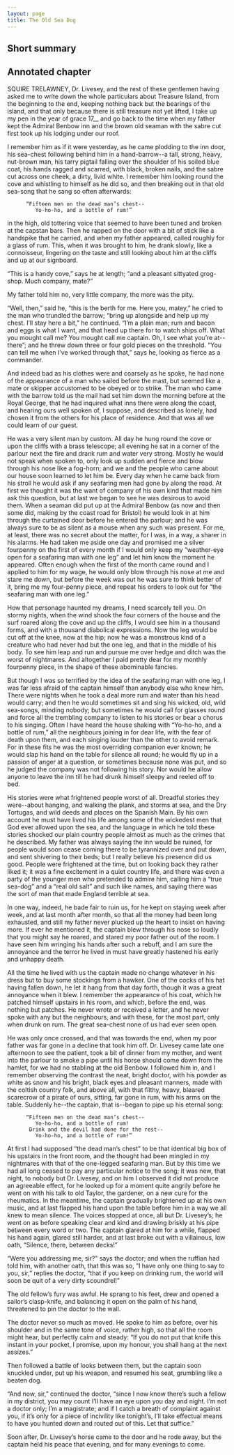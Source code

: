 ```yaml
---
layout: page
title: The Old Sea Dog
---
```

## Short summary  

## Annotated chapter  
SQUIRE TRELAWNEY, Dr. Livesey, and the rest of these gentlemen having
asked me to write down the whole particulars about Treasure Island, from
the beginning to the end, keeping nothing back but the bearings of the
island, and that only because there is still treasure not yet lifted, I
take up my pen in the year of grace 17__ and go back to the time when
my father kept the Admiral Benbow inn and the brown old seaman with the
sabre cut first took up his lodging under our roof.

I remember him as if it were yesterday, as he came plodding to the
inn door, his sea-chest following behind him in a hand-barrow--a
tall, strong, heavy, nut-brown man, his tarry pigtail falling over the
shoulder of his soiled blue coat, his hands ragged and scarred, with
black, broken nails, and the sabre cut across one cheek, a dirty, livid
white. I remember him looking round the cove and whistling to himself
as he did so, and then breaking out in that old sea-song that he sang so
often afterwards:

          “Fifteen men on the dead man’s chest--
             Yo-ho-ho, and a bottle of rum!”

in the high, old tottering voice that seemed to have been tuned and
broken at the capstan bars. Then he rapped on the door with a bit of
stick like a handspike that he carried, and when my father appeared,
called roughly for a glass of rum. This, when it was brought to him,
he drank slowly, like a connoisseur, lingering on the taste and still
looking about him at the cliffs and up at our signboard.

“This is a handy cove,” says he at length; “and a pleasant sittyated
grog-shop. Much company, mate?”

My father told him no, very little company, the more was the pity.

“Well, then,” said he, “this is the berth for me. Here you, matey,” he
cried to the man who trundled the barrow; “bring up alongside and help
up my chest. I’ll stay here a bit,” he continued. “I’m a plain man; rum
and bacon and eggs is what I want, and that head up there for to watch
ships off. What you mought call me? You mought call me captain. Oh, I
see what you’re at--there”; and he threw down three or four gold pieces
on the threshold. “You can tell me when I’ve worked through that,” says
he, looking as fierce as a commander.

And indeed bad as his clothes were and coarsely as he spoke, he had none
of the appearance of a man who sailed before the mast, but seemed like
a mate or skipper accustomed to be obeyed or to strike. The man who came
with the barrow told us the mail had set him down the morning before at
the Royal George, that he had inquired what inns there were along the
coast, and hearing ours well spoken of, I suppose, and described as
lonely, had chosen it from the others for his place of residence. And
that was all we could learn of our guest.

He was a very silent man by custom. All day he hung round the cove or
upon the cliffs with a brass telescope; all evening he sat in a corner
of the parlour next the fire and drank rum and water very strong. Mostly
he would not speak when spoken to, only look up sudden and fierce and
blow through his nose like a fog-horn; and we and the people who came
about our house soon learned to let him be. Every day when he came back
from his stroll he would ask if any seafaring men had gone by along the
road. At first we thought it was the want of company of his own kind
that made him ask this question, but at last we began to see he was
desirous to avoid them. When a seaman did put up at the Admiral Benbow
(as now and then some did, making by the coast road for Bristol) he
would look in at him through the curtained door before he entered the
parlour; and he was always sure to be as silent as a mouse when any such
was present. For me, at least, there was no secret about the matter, for
I was, in a way, a sharer in his alarms. He had taken me aside one day
and promised me a silver fourpenny on the first of every month if I
would only keep my “weather-eye open for a seafaring man with one leg”
 and let him know the moment he appeared. Often enough when the first
of the month came round and I applied to him for my wage, he would only
blow through his nose at me and stare me down, but before the week was
out he was sure to think better of it, bring me my four-penny piece, and
repeat his orders to look out for “the seafaring man with one leg.”

How that personage haunted my dreams, I need scarcely tell you. On
stormy nights, when the wind shook the four corners of the house and
the surf roared along the cove and up the cliffs, I would see him in a
thousand forms, and with a thousand diabolical expressions. Now the leg
would be cut off at the knee, now at the hip; now he was a monstrous
kind of a creature who had never had but the one leg, and that in the
middle of his body. To see him leap and run and pursue me over hedge and
ditch was the worst of nightmares. And altogether I paid pretty dear for
my monthly fourpenny piece, in the shape of these abominable fancies.

But though I was so terrified by the idea of the seafaring man with one
leg, I was far less afraid of the captain himself than anybody else who
knew him. There were nights when he took a deal more rum and water
than his head would carry; and then he would sometimes sit and sing his
wicked, old, wild sea-songs, minding nobody; but sometimes he would call
for glasses round and force all the trembling company to listen to his
stories or bear a chorus to his singing. Often I have heard the house
shaking with “Yo-ho-ho, and a bottle of rum,” all the neighbours joining
in for dear life, with the fear of death upon them, and each singing
louder than the other to avoid remark. For in these fits he was the most
overriding companion ever known; he would slap his hand on the table for
silence all round; he would fly up in a passion of anger at a question,
or sometimes because none was put, and so he judged the company was not
following his story. Nor would he allow anyone to leave the inn till he
had drunk himself sleepy and reeled off to bed.

His stories were what frightened people worst of all. Dreadful stories
they were--about hanging, and walking the plank, and storms at sea, and
the Dry Tortugas, and wild deeds and places on the Spanish Main. By his
own account he must have lived his life among some of the wickedest men
that God ever allowed upon the sea, and the language in which he told
these stories shocked our plain country people almost as much as the
crimes that he described. My father was always saying the inn would be
ruined, for people would soon cease coming there to be tyrannized over
and put down, and sent shivering to their beds; but I really believe his
presence did us good. People were frightened at the time, but on looking
back they rather liked it; it was a fine excitement in a quiet country
life, and there was even a party of the younger men who pretended to
admire him, calling him a “true sea-dog” and a “real old salt” and
such like names, and saying there was the sort of man that made England
terrible at sea.

In one way, indeed, he bade fair to ruin us, for he kept on staying week
after week, and at last month after month, so that all the money had
been long exhausted, and still my father never plucked up the heart to
insist on having more. If ever he mentioned it, the captain blew through
his nose so loudly that you might say he roared, and stared my poor
father out of the room. I have seen him wringing his hands after such a
rebuff, and I am sure the annoyance and the terror he lived in must have
greatly hastened his early and unhappy death.

All the time he lived with us the captain made no change whatever in his
dress but to buy some stockings from a hawker. One of the cocks of his
hat having fallen down, he let it hang from that day forth, though it
was a great annoyance when it blew. I remember the appearance of his
coat, which he patched himself upstairs in his room, and which, before
the end, was nothing but patches. He never wrote or received a letter,
and he never spoke with any but the neighbours, and with these, for the
most part, only when drunk on rum. The great sea-chest none of us had
ever seen open.

He was only once crossed, and that was towards the end, when my poor
father was far gone in a decline that took him off. Dr. Livesey came
late one afternoon to see the patient, took a bit of dinner from my
mother, and went into the parlour to smoke a pipe until his horse should
come down from the hamlet, for we had no stabling at the old Benbow. I
followed him in, and I remember observing the contrast the neat, bright
doctor, with his powder as white as snow and his bright, black eyes and
pleasant manners, made with the coltish country folk, and above all,
with that filthy, heavy, bleared scarecrow of a pirate of ours, sitting,
far gone in rum, with his arms on the table. Suddenly he--the captain,
that is--began to pipe up his eternal song:

          “Fifteen men on the dead man’s chest--
             Yo-ho-ho, and a bottle of rum!
           Drink and the devil had done for the rest--
             Yo-ho-ho, and a bottle of rum!”

At first I had supposed “the dead man’s chest” to be that identical big
box of his upstairs in the front room, and the thought had been mingled
in my nightmares with that of the one-legged seafaring man. But by this
time we had all long ceased to pay any particular notice to the song; it
was new, that night, to nobody but Dr. Livesey, and on him I observed it
did not produce an agreeable effect, for he looked up for a moment quite
angrily before he went on with his talk to old Taylor, the gardener, on
a new cure for the rheumatics. In the meantime, the captain gradually
brightened up at his own music, and at last flapped his hand upon
the table before him in a way we all knew to mean silence. The voices
stopped at once, all but Dr. Livesey’s; he went on as before speaking
clear and kind and drawing briskly at his pipe between every word or
two. The captain glared at him for a while, flapped his hand again,
glared still harder, and at last broke out with a villainous, low oath,
“Silence, there, between decks!”

“Were you addressing me, sir?” says the doctor; and when the ruffian had
told him, with another oath, that this was so, “I have only one thing to
say to you, sir,” replies the doctor, “that if you keep on drinking rum,
the world will soon be quit of a very dirty scoundrel!”

The old fellow’s fury was awful. He sprang to his feet, drew and opened
a sailor’s clasp-knife, and balancing it open on the palm of his hand,
threatened to pin the doctor to the wall.

The doctor never so much as moved. He spoke to him as before, over his
shoulder and in the same tone of voice, rather high, so that all the
room might hear, but perfectly calm and steady: “If you do not put that
knife this instant in your pocket, I promise, upon my honour, you shall
hang at the next assizes.”

Then followed a battle of looks between them, but the captain soon
knuckled under, put up his weapon, and resumed his seat, grumbling like
a beaten dog.

“And now, sir,” continued the doctor, “since I now know there’s such a
fellow in my district, you may count I’ll have an eye upon you day and
night. I’m not a doctor only; I’m a magistrate; and if I catch a breath
of complaint against you, if it’s only for a piece of incivility like
tonight’s, I’ll take effectual means to have you hunted down and routed
out of this. Let that suffice.”

Soon after, Dr. Livesey’s horse came to the door and he rode away, but
the captain held his peace that evening, and for many evenings to come.